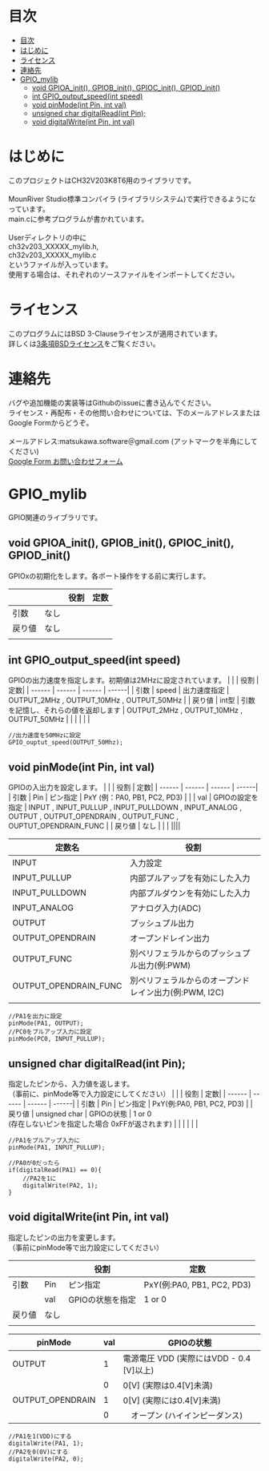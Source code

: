 <!---
 SPDX-FileCopyrightText: 2024 yuki-denshi-1996 <matsukawa.software@gmail.com>
 SPDX-License-Identifier: BSD 3-Clause
--->
# 目次
- [目次](#目次)
- [はじめに](#はじめに)
- [ライセンス](#ライセンス)
- [連絡先](#連絡先)
- [GPIO\_mylib](#gpio_mylib)
  - [void GPIOA\_init(), GPIOB\_init(), GPIOC\_init(), GPIOD\_init()](#void-gpioa_init-gpiob_init-gpioc_init-gpiod_init)
  - [int GPIO\_output\_speed(int speed)](#int-gpio_output_speedint-speed)
  - [void pinMode(int Pin, int val)](#void-pinmodeint-pin-int-val)
  - [unsigned char digitalRead(int Pin);](#unsigned-char-digitalreadint-pin)
  - [void digitalWrite(int Pin, int val)](#void-digitalwriteint-pin-int-val)

# はじめに
このプロジェクトはCH32V203K8T6用のライブラリです。<BR>
<BR>
MounRiver Studio標準コンパイラ (ライブラリシステム)で実行できるようになっています。<BR>
main.cに参考プログラムが書かれています。<BR>
<BR>
Userディレクトリの中に <BR> 
ch32v203_XXXXX_mylib.h, <BR>
ch32v203_XXXXX_mylib.c <BR>
というファイルが入っています。<BR>
使用する場合は、それぞれのソースファイルをインポートしてください。<BR>

# ライセンス
このプログラムにはBSD 3-Clauseライセンスが適用されています。<BR>
詳しくは[3条項BSDライセンス](https://licenses.opensource.jp/BSD-3-Clause/BSD-3-Clause.html)をご覧ください。

# 連絡先
バグや追加機能の実装等はGithubのissueに書き込んでください。<BR>
ライセンス・再配布・その他問い合わせについては、下のメールアドレスまたはGoogle Formからどうぞ。<BR>
<BR>
メールアドレス:matsukawa.software＠gmail.com (アットマークを半角にしてください)<BR>
[Google Form お問い合わせフォーム](https://denshi1996.com/?page_id=68#toc1)

# GPIO_mylib
GPIO関連のライブラリです。
## void GPIOA_init(), GPIOB_init(), GPIOC_init(), GPIOD_init()
GPIOxの初期化をします。各ポート操作をする前に実行します。<BR>

|        |         |  役割  |   定数|
| ------ | ------ | ------ | ------|
| 引数   | なし    |        |       |
| 戻り値 | なし    |        |       |
|        |        |       |        |
## int GPIO_output_speed(int speed)
GPIOの出力速度を指定します。初期値は2MHzに設定されています。
|        |         |  役割  |   定数|
| ------ | ------ | ------ | ------|
| 引数   |  speed    |   出力速度指定     |  OUTPUT_2MHz , OUTPUT_10MHz , OUTPUT_50MHz   |
| 戻り値 |  int型    |   引数を記憶し、それらの値を返却します    |    OUTPUT_2MHz , OUTPUT_10MHz , OUTPUT_50MHz   |
|        |        |       |        |

```
//出力速度を50MHzに設定
GPIO_ouptut_speed(OUTPUT_50Mhz);
```

## void pinMode(int Pin, int val)
GPIOの入出力を設定します。
|        |         |  役割  |   定数|
| ------ | ------ | ------ | ------|
| 引数   |  Pin    |   ピン指定    |  PxY (例：PA0, PB1, PC2, PD3)   |
|  |  val    |   GPIOの設定を指定    |    INPUT , INPUT_PULLUP , INPUT_PULLDOWN , INPUT_ANALOG , OUTPUT , OUTPUT_OPENDRAIN , OUTPUT_FUNC , OUPTUT_OPENDRAIN_FUNC  |
|    戻り値   |   なし     |       |        |
||||

|    定数名    |    役割     |
| ------ | ------ |
| INPUT  | 入力設定    | 
| INPUT_PULLUP | 内部プルアップを有効にした入力    |
|   INPUT_PULLDOWN     |    内部プルダウンを有効にした入力    |  
| INPUT_ANALOG  |アナログ入力(ADC)  | 
| OUTPUT | プッシュプル出力   |
|   OUTPUT_OPENDRAIN     |     オープンドレイン出力   |  
| OUTPUT_FUNC  | 別ペリフェラルからのプッシュプル出力(例:PWM)  | 
| OUTPUT_OPENDRAIN_FUNC | 別ペリフェラルからのオープンドレイン出力(例:PWM, I2C)    |
||| 

```
//PA1を出力に設定
pinMode(PA1, OUTPUT);
//PC0をプルアップ入力に設定
pinMode(PC0, INPUT_PULLUP);
```

## unsigned char digitalRead(int Pin);
指定したピンから、入力値を返します。 <BR>
（事前に、pinMode等で入力設定にしてください）
|        |         |  役割  |   定数|
| ------ | ------ | ------ | ------|
| 引数   | Pin    |    ピン指定   |  PxY(例:PA0, PB1, PC2, PD3)     |
| 戻り値 | unsigned char    |   GPIOの状態     |   1 or 0 <BR>(存在しないピンを指定した場合 0xFFが返されます)    |
|        |        |       |        |

```
//PA1をプルアップ入力に
pinMode(PA1, INPUT_PULLUP);

//PA0が0だったら
if(digitalRead(PA1) == 0){
    //PA2を1に
    digitalWrite(PA2, 1);
}
```

## void digitalWrite(int Pin, int val)
指定したピンの出力を変更します。<BR>
（事前にpinMode等で出力設定にしてください）

|        |         |  役割  |   定数|
| ------ | ------ | ------ | ------|
| 引数   | Pin    |   ピン指定     |   PxY(例:PA0, PB1, PC2, PD3)     |
|       |  val    |   GPIOの状態を指定   |  1 or 0    |
| 戻り値 | なし    |        |       |
|        |        |       |        |


|     pinMode   |   val    |  GPIOの状態  | 
| ------ | ------ | ------ |
| OUTPUT |  1  |    電源電圧 VDD (実際にはVDD - 0.4 [V]以上)    |       
| | 0  |    0[V] (実際は0.4[V]未満)    |      
|   OUTPUT_OPENDRAIN     |   1     |    0[V] (実際には0.4[V]未満)   |   
|       |   0    |  　オープン (ハイインピーダンス)    |   

```
//PA1を1(VDD)にする
digitalWrite(PA1, 1);
//PA2を0(0V)にする
digitalWrite(PA2, 0);
```
